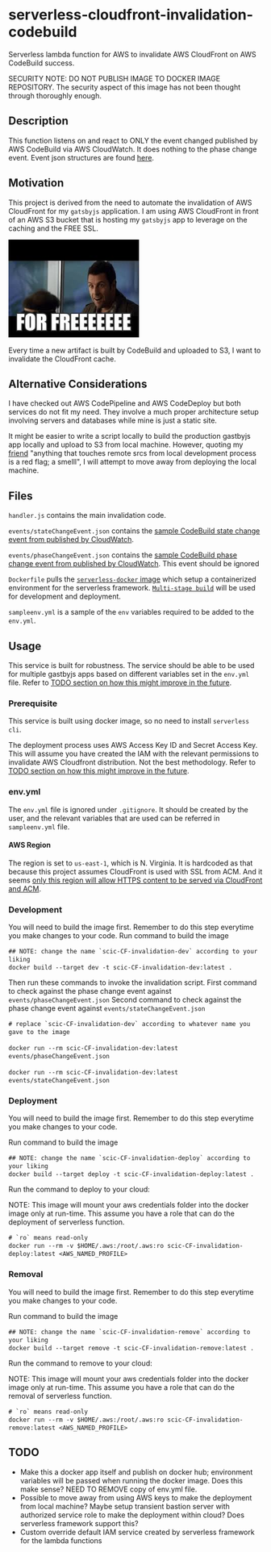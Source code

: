 # serverless-cloudfront-invalidation-codebuild

Serverless lambda function for AWS to invalidate AWS CloudFront on AWS CodeBuild success.

SECURITY NOTE: DO NOT PUBLISH IMAGE TO DOCKER IMAGE REPOSITORY. The security aspect of this image has not been thought through thoroughly enough.

## Description

This function listens on and react to ONLY the event changed published by AWS CodeBuild via AWS CloudWatch. It does nothing to the phase change event. Event json structures are found [here](https://docs.aws.amazon.com/codebuild/latest/userguide/sample-build-notifications.html#sample-build-notifications-ref).

## Motivation

This project is derived from the need to automate the invalidation of AWS CloudFront for my `gatsbyjs` application. I am using AWS CloudFront in front of an AWS S3 bucket that is hosting my `gatsbyjs` app to leverage on the caching and the FREE SSL.

![For FREEEEE](assets/for-free.jpg "gif from gifer.com")

Every time a new artifact is built by CodeBuild and uploaded to S3, I want to invalidate the CloudFront cache.

## Alternative Considerations

I have checked out AWS CodePipeline and AWS CodeDeploy but both services do not fit my need. They involve a much proper architecture setup involving servers and databases while mine is just a static site.

It might be easier to write a script locally to build the production gastbyjs app locally and upload to S3 from local machine. However, quoting my [friend](https://github.com/hairizuanbinnoorazman) "anything that touches remote srcs from local development process is a red flag; a smelll", I will attempt to move away from deploying the local machine.

## Files

`handler.js` contains the main invalidation code.

`events/stateChangeEvent.json` contains the [sample CodeBuild state change event from published by CloudWatch](https://docs.aws.amazon.com/codebuild/latest/userguide/sample-build-notifications.html#sample-build-notifications-ref).

`events/phaseChangeEvent.json` contains the [sample CodeBuild phase change event from published by CloudWatch](https://docs.aws.amazon.com/codebuild/latest/userguide/sample-build-notifications.html#sample-build-notifications-ref). This event should be ignored

`Dockerfile` pulls the [`serverless-docker` image](https://hub.docker.com/r/amaysim/serverless) which setup a containerized environment for the serverless framework. [`Multi-stage build`](https://docs.docker.com/develop/develop-images/multistage-build/) will be used for development and deployment.

`sampleenv.yml` is a sample of the `env` variables required to be added to the `env.yml`.

## Usage

This service is built for robustness. The service should be able to be used for multiple gastbyjs apps based on different variables set in the `env.yml` file. Refer to [TODO section on how this might improve in the future](#TODO).

### Prerequisite

This service is built using docker image, so no need to install `serverless cli`.

The deployment process uses AWS Access Key ID and Secret Access Key. This will assume you have created the IAM with the relevant permissions to invalidate AWS Cloudfront distribution. Not the best methodology. Refer to [TODO section on how this might improve in the future](#TODO).

### env.yml

The `env.yml` file is ignored under `.gitignore`. It should be created by the user, and the relevant variables that are used can be referred in `sampleenv.yml` file.

#### AWS Region

The region is set to `us-east-1`, which is N. Virginia. It is hardcoded as that because this project assumes CloudFront is used with SSL from ACM. And it seems [only this region will allow HTTPS content to be served via CloudFront and ACM](https://docs.aws.amazon.com/AmazonCloudFront/latest/DeveloperGuide/cnames-and-https-requirements.html#https-requirements-aws-region).

### Development

You will need to build the image first.
Remember to do this step everytime you make changes to your code.
Run command to build the image
```
## NOTE: change the name `scic-CF-invalidation-dev` according to your liking
docker build --target dev -t scic-CF-invalidation-dev:latest .
```

Then run these commands to invoke the invalidation script.
First command to check against the phase change event against `events/phaseChangeEvent.json`
Second command to check against the phase change event against `events/stateChangeEvent.json`
```
# replace `scic-CF-invalidation-dev` according to whatever name you gave to the image

docker run --rm scic-CF-invalidation-dev:latest events/phaseChangeEvent.json

docker run --rm scic-CF-invalidation-dev:latest events/stateChangeEvent.json
```

### Deployment

You will need to build the image first.
Remember to do this step everytime you make changes to your code.

Run command to build the image
```
## NOTE: change the name `scic-CF-invalidation-deploy` according to your liking
docker build --target deploy -t scic-CF-invalidation-deploy:latest .
```

Run the command to deploy to your cloud:

NOTE: This image will mount your aws credentials folder into the docker image only at run-time. This assume you have a role that can do the deployment of serverless function.

```
# `ro` means read-only
docker run --rm -v $HOME/.aws:/root/.aws:ro scic-CF-invalidation-deploy:latest <AWS_NAMED_PROFILE>
```

### Removal

You will need to build the image first.
Remember to do this step everytime you make changes to your code.

Run command to build the image
```
## NOTE: change the name `scic-CF-invalidation-remove` according to your liking
docker build --target remove -t scic-CF-invalidation-remove:latest .
```

Run the command to remove to your cloud:

NOTE: This image will mount your aws credentials folder into the docker image only at run-time. This assume you have a role that can do the removal of serverless function.

```
# `ro` means read-only
docker run --rm -v $HOME/.aws:/root/.aws:ro scic-CF-invalidation-remove:latest <AWS_NAMED_PROFILE>
```

## TODO

* Make this a docker app itself and publish on docker hub; environment variables will be passed when running the docker image. Does this make sense? NEED TO REMOVE copy of env.yml file.
* Possible to move away from using AWS keys to make the deployment from local machine? Maybe setup transient bastion server with authorized service role to make the deployment within cloud? Does serverless framework support this?
* Custom override default IAM service created by serverless framework for the lambda functions